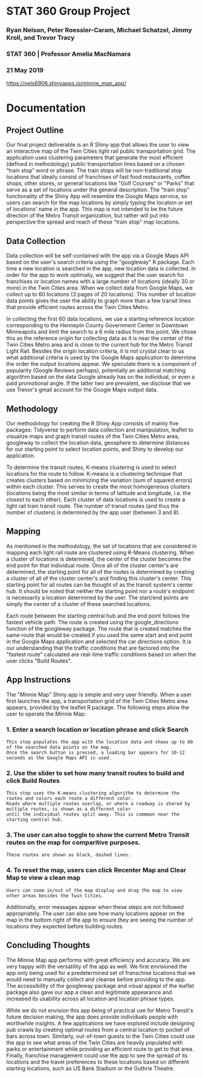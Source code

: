 # STAT 360 Group Project 
### Ryan Nelson, Peter Roessler-Caram, Michael Schatzel, Jimmy Kroll, and Trevor Tracy
### STAT 360 | Professor Amelia MacNamara
### 21 May 2019

 https://nels6906.shinyapps.io/minnie_map_app/


# Documentation

## Project Outline

Our final project deliverable is an R Shiny app that allows the user to view an interactive map of the Twin Cities light rail public transportation grid. The application uses clustering parameters that generate the most efficient (defined in methodology) public transportation lines based on a chosen “train stop” word or phrase. The train stops will be non-traditional stop locations that ideally consist of franchises of fast food restaurants, coffee shops, other stores, or general locations like "Golf Courses" or "Parks" that serve as a set of locations under the general description. The "train stop" functionality of the Shiny App will resemble the Google Maps service, so users can search for the map locations by simply typing the location or set of locations' name in the app.  This map is not intended to be the future direction of the Metro Transit organization, but rather will put into perspective the spread and reach of these "train stop" map locations. 

## Data Collection

Data collection will be self-contained with the app via a Google Maps API based on the user's search criteria using the "googleway" R package. Each time a new location is searched in the app, new location data is collected. In order for the app to work optimally, we suggest that the user search for franchises or location names with a large number of locations (ideally 30 or more) in the Twin Cities area. When we collect data from Google Maps, we collect up to 60 locations (3 pages of 20 locations). This number of location data points gives the user the ability to graph more than a few transit lines that provide efficient routes across the Twin Cities Metro.

In collecting the first 60 data locations, we use a starting reference location corresponding to the Hennepin County Government Center in Downtown Minneapolis and limit the search to a 6 mile radius from this point. We chose this as the reference origin for collecting data as it is near the center of the Twin Cities Metro area and is close to the current hub for the Metro Transit Light Rail. Besides the origin location criteria, it is not crystal clear to us what additional criteria is used by the Google Maps application to determine the order the output locations appear. We speculate there is a component of popularity (Google Reviews perhaps), potentially an additional matching algorithm based on the data Google already has on the individual, or even a paid promotional angle. If the latter two are prevalent, we disclose that we use Trevor's gmail account for the Google Maps output data. 

## Methodology

Our methodology for creating the R Shiny App consists of mainly five packages: Tidyverse to perform data collection and manipulation, leaflet to visualize maps and graph transit routes of the Twin Cities Metro area, googleway to collect the location data, geosphere to determine distances for our starting point to select location points, and Shiny to develop our application.

To determine the transit routes, K-means clustering is used to select locations for the route to follow. K-means is a clustering technique that creates clusters based on minimizing the variation (sum of squared errors) within each cluster. This serves to create the most homogeneous clusters (locations being the most similar in terms of latitude and longitude, i.e. the closest to each other). Each cluster of data locations is used to create a light rail train transit route. The number of transit routes (and thus the number of clusters) is determined by the app user (between 3 and 8).

## Mapping

As mentioned in the methodology, the set of locations that are considered in mapping each light rail route are clustered using K-Means clustering. When a cluster of locations is determined, the center of the cluster becomes the end point for that individual route. Once all of the cluster center's are determined, the starting point for all of the routes is determined by creating a cluster of all of the cluster center's and finding this cluster's center. This starting point for all routes can be thought of as the transit system's center hub. It should be noted that neither the starting point nor a route's endpoint is necessarily a location determined by the user. The start/end points are simply the center of a cluster of these searched locations.

Each route between the starting central hub and the end point follows the fastest vehicle path. The route is created using the google_directions function of the googleway package. The route that is created matches the same route that would be created if you used the same start and end point in the Google Maps application and selected the car directions option. It is our understanding that the traffic conditions that are factored into the "fastest route" calculated are real-time traffic conditions based on when the user clicks "Build Routes".

## App Instructions

The "Minnie Map" Shiny app is simple and very user friendly. When a user first launches the app, a transportation grid of the Twin Cities Metro area appears, provided by the leaflet R package. The following steps allow the user to operate the Minnie Map:
### 1. Enter a search location or location phrase and click Search
    This step populates the app with the location data and shows up to 60 of the searched data points on the map.
    Once the search button is pressed, a loading bar appears for 10-12 seconds as the Google Maps API is used.
### 2. Use the slider to set how many transit routes to build and click Build Routes
    This step uses the K-means clustering algorithm to determine the routes and colors each route a different color.
    Roads where multiple routes overlap, or where a roadway is shared by multiple routes, is shown as a different color
    until the individual routes split away. This is commmon near the starting central hub.
### 3. The user can also toggle to show the current Metro Transit routes on the map for comparitive purposes. 
    These routes are shown as black, dashed lines.
### 4. To reset the map, users can click Recenter Map and Clear Map to view a clean map
    Users can zoom in/out of the map display and drag the map to view other areas besides the Twin Cities.

Additionally, error messages appear when these steps are not followed appropriately. The user can also see how many locations appear on the map in the bottom right of the app to ensure they are seeing the number of locations they expected before building routes.

## Concluding Thoughts

The Minnie Map app performs with great efficiency and accuracy. We are very happy with the versatility of the app as well. We first envisioned the app only being used for a predetermined set of franschise locations that we would need to manually collect and cleanse before providing to the app. The accessibility of the googleway package and visual appeal of the leaflet package also gave our app a clean and legitimate appearance and increased its usability across all location and location phrase types.

While we do not envision this app being of practical use for Metro Transit's future decision making, the app does provide individuals people with worthwhile insights. A few applications we have explored include designing pub crawls by creating optimal routes from a central location to pocket of bars across town. Similarly, out-of-town guests to the Twin Cities could use the app to see what areas of the Twin Cities are heavily populated with parks or entertainment while providing an efficient route to get to that area. Finally, franchise management could use the app to see the spread of its locations and the travel preferences to these locations based on different starting locations, such as US Bank Stadium or the Guthrie Theatre. 

